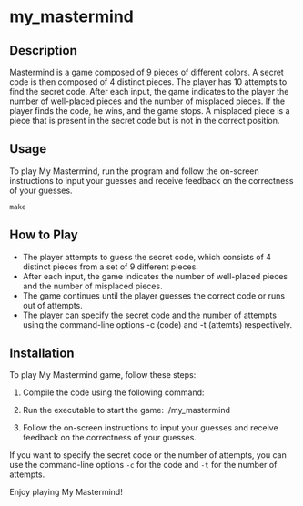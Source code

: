 # my_mastermind

## Description
Mastermind is a game composed of 9 pieces of different colors. A secret code is then composed of 4 distinct pieces. The player has 10 attempts to find the secret code. After each input, the game indicates to the player the number of well-placed pieces and the number of misplaced pieces. If the player finds the code, he wins, and the game stops. A misplaced piece is a piece that is present in the secret code but is not in the correct position.

## Usage
To play My Mastermind, run the program and follow the on-screen instructions to input your guesses and receive feedback on the correctness of your guesses.
```
make
```

## How to Play
- The player attempts to guess the secret code, which consists of 4 distinct pieces from a set of 9 different pieces.
- After each input, the game indicates the number of well-placed pieces and the number of misplaced pieces.
- The game continues until the player guesses the correct code or runs out of attempts.
- The player can specify the secret code and the number of attempts using the command-line options -c (code) and -t (attemts) respectively.

## Installation
To play My Mastermind game, follow these steps:

1. Compile the code using the following command:

2. Run the executable to start the game:
./my_mastermind

3. Follow the on-screen instructions to input your guesses and receive feedback on the correctness of your guesses.

If you want to specify the secret code or the number of attempts, you can use the command-line options `-c` for the code and `-t` for the number of attempts.

Enjoy playing My Mastermind!


